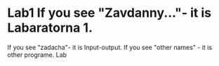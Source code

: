 # Lab1 If you see "Zavdanny..."- it is Labaratorna 1.
If you see "zadacha"- it  is Input-output.
If you see "other names" - it is other programe.
Lab
